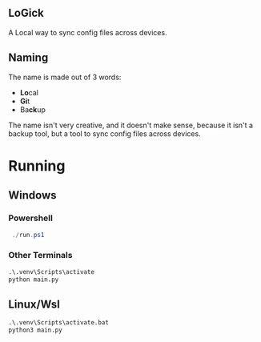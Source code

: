 LoGick
---

A Local way to sync config files across devices.

## Naming

The name is made out of 3 words:

- **Lo**cal
- **Gi**t
- Ba**ck**up

The name isn't very creative, and it doesn't make sense, because it isn't a backup tool, but a tool to sync config files
across devices.

# Running
## Windows

### Powershell
```ps1
 ./run.ps1
 ```
### Other Terminals

```cmd
.\.venv\Scripts\activate
python main.py
```

## Linux/Wsl

```bat
.\.venv\Scripts\activate.bat
python3 main.py
```


